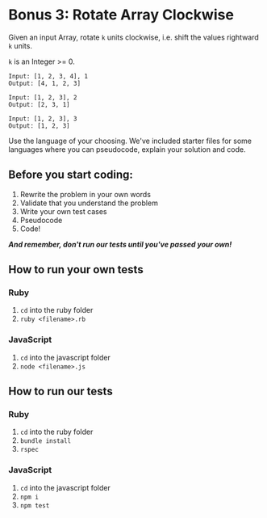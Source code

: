 # Bonus 3: Rotate Array Clockwise

Given an input Array, rotate `k` units clockwise, i.e. shift the values rightward `k` units.

`k` is an Integer >= 0.

```
Input: [1, 2, 3, 4], 1
Output: [4, 1, 2, 3]

Input: [1, 2, 3], 2
Output: [2, 3, 1]

Input: [1, 2, 3], 3
Output: [1, 2, 3]
```

Use the language of your choosing. We've included starter files for some languages where you can pseudocode, explain your solution and code.

## Before you start coding:

1. Rewrite the problem in your own words
2. Validate that you understand the problem
3. Write your own test cases
4. Pseudocode
5. Code!

**_And remember, don't run our tests until you've passed your own!_**

## How to run your own tests

### Ruby

1. `cd` into the ruby folder
2. `ruby <filename>.rb`

### JavaScript

1. `cd` into the javascript folder
2. `node <filename>.js`

## How to run our tests

### Ruby

1. `cd` into the ruby folder
2. `bundle install`
3. `rspec`

### JavaScript

1. `cd` into the javascript folder
2. `npm i`
3. `npm test`
